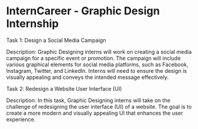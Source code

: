 # InternCareer - Graphic Design Internship

Task 1: Design a Social Media Campaign

Description:
Graphic Designing interns will work on creating a social media campaign for a specific event or promotion. The campaign will include various graphical elements for social media platforms, such as Facebook, Instagram, Twitter, and LinkedIn. Interns will need to ensure the design is visually appealing and conveys the intended message effectively.

Task 2: Redesign a Website User Interface (UI)

Description:
In this task, Graphic Designing interns will take on the challenge of redesigning the user interface (UI) of a website. The goal is to create a more modern and visually appealing UI that enhances the user experience.
